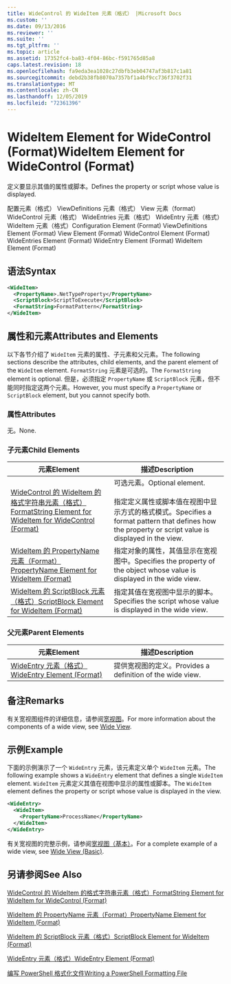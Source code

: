 ```yaml
---
title: WideControl 的 WideItem 元素（格式） |Microsoft Docs
ms.custom: ''
ms.date: 09/13/2016
ms.reviewer: ''
ms.suite: ''
ms.tgt_pltfrm: ''
ms.topic: article
ms.assetid: 17352fc4-ba83-4f04-86bc-f591765d85a8
caps.latest.revision: 18
ms.openlocfilehash: fa9eda3ea1028c27dbfb3eb04747af3b817c1a81
ms.sourcegitcommit: debd2b38fb8070a7357bf1a4bf9cc736f3702f31
ms.translationtype: MT
ms.contentlocale: zh-CN
ms.lasthandoff: 12/05/2019
ms.locfileid: "72361396"
---
```

# <a name="wideitem-element-for-widecontrol-format"></a><span data-ttu-id="6a8aa-102">WideItem Element for WideControl (Format)</span><span class="sxs-lookup"><span data-stu-id="6a8aa-102">WideItem Element for WideControl (Format)</span></span>

<span data-ttu-id="6a8aa-103">定义要显示其值的属性或脚本。</span><span class="sxs-lookup"><span data-stu-id="6a8aa-103">Defines the property or script whose value is displayed.</span></span>

<span data-ttu-id="6a8aa-104">配置元素（格式） ViewDefinitions 元素（格式） View 元素（format） WideControl 元素（格式） WideEntries 元素（格式） WideEntry 元素（格式） WideItem 元素（格式）</span><span class="sxs-lookup"><span data-stu-id="6a8aa-104">Configuration Element (Format) ViewDefinitions Element (Format) View Element (Format) WideControl Element (Format) WideEntries Element (Format) WideEntry Element (Format) WideItem Element (Format)</span></span>

## <a name="syntax"></a><span data-ttu-id="6a8aa-105">语法</span><span class="sxs-lookup"><span data-stu-id="6a8aa-105">Syntax</span></span>

```xml
<WideItem>
  <PropertyName>.NetTypeProperty</PropertyName>
  <ScriptBlock>ScriptToExecute</ScriptBlock>
  <FormatString>FormatPattern</FormatString>
</WideItem>
```

## <a name="attributes-and-elements"></a><span data-ttu-id="6a8aa-106">属性和元素</span><span class="sxs-lookup"><span data-stu-id="6a8aa-106">Attributes and Elements</span></span>

<span data-ttu-id="6a8aa-107">以下各节介绍了 `WideItem` 元素的属性、子元素和父元素。</span><span class="sxs-lookup"><span data-stu-id="6a8aa-107">The following sections describe the attributes, child elements, and the parent element of the `WideItem` element.</span></span> <span data-ttu-id="6a8aa-108">`FormatString` 元素是可选的。</span><span class="sxs-lookup"><span data-stu-id="6a8aa-108">The `FormatString` element is optional.</span></span> <span data-ttu-id="6a8aa-109">但是，必须指定 `PropertyName` 或 `ScriptBlock` 元素，但不能同时指定这两个元素。</span><span class="sxs-lookup"><span data-stu-id="6a8aa-109">However, you must specify a `PropertyName` or `ScriptBlock` element, but you cannot specify both.</span></span>

### <a name="attributes"></a><span data-ttu-id="6a8aa-110">属性</span><span class="sxs-lookup"><span data-stu-id="6a8aa-110">Attributes</span></span>

<span data-ttu-id="6a8aa-111">无。</span><span class="sxs-lookup"><span data-stu-id="6a8aa-111">None.</span></span>

### <a name="child-elements"></a><span data-ttu-id="6a8aa-112">子元素</span><span class="sxs-lookup"><span data-stu-id="6a8aa-112">Child Elements</span></span>

|<span data-ttu-id="6a8aa-113">元素</span><span class="sxs-lookup"><span data-stu-id="6a8aa-113">Element</span></span>|<span data-ttu-id="6a8aa-114">描述</span><span class="sxs-lookup"><span data-stu-id="6a8aa-114">Description</span></span>|
|-------------|-----------------|
|[<span data-ttu-id="6a8aa-115">WideControl 的 WideItem 的格式字符串元素（格式）</span><span class="sxs-lookup"><span data-stu-id="6a8aa-115">FormatString Element for WideItem for WideControl (Format)</span></span>](./formatstring-element-for-wideitem-for-widecontrol-format.md)|<span data-ttu-id="6a8aa-116">可选元素。</span><span class="sxs-lookup"><span data-stu-id="6a8aa-116">Optional element.</span></span><br /><br /> <span data-ttu-id="6a8aa-117">指定定义属性或脚本值在视图中显示方式的格式模式。</span><span class="sxs-lookup"><span data-stu-id="6a8aa-117">Specifies a format pattern that defines how the property or script value is displayed in the view.</span></span>|
|[<span data-ttu-id="6a8aa-118">WideItem 的 PropertyName 元素（Format）</span><span class="sxs-lookup"><span data-stu-id="6a8aa-118">PropertyName Element for WideItem (Format)</span></span>](./propertyname-element-for-wideitem-for-widecontrol-format.md)|<span data-ttu-id="6a8aa-119">指定对象的属性，其值显示在宽视图中。</span><span class="sxs-lookup"><span data-stu-id="6a8aa-119">Specifies the property of the object whose value is displayed in the wide view.</span></span>|
|[<span data-ttu-id="6a8aa-120">WideItem 的 ScriptBlock 元素（格式）</span><span class="sxs-lookup"><span data-stu-id="6a8aa-120">ScriptBlock Element for WideItem (Format)</span></span>](./scriptblock-element-for-wideitem-for-widecontrol-format.md)|<span data-ttu-id="6a8aa-121">指定其值在宽视图中显示的脚本。</span><span class="sxs-lookup"><span data-stu-id="6a8aa-121">Specifies the script whose value is displayed in the wide view.</span></span>|

### <a name="parent-elements"></a><span data-ttu-id="6a8aa-122">父元素</span><span class="sxs-lookup"><span data-stu-id="6a8aa-122">Parent Elements</span></span>

|<span data-ttu-id="6a8aa-123">元素</span><span class="sxs-lookup"><span data-stu-id="6a8aa-123">Element</span></span>|<span data-ttu-id="6a8aa-124">描述</span><span class="sxs-lookup"><span data-stu-id="6a8aa-124">Description</span></span>|
|-------------|-----------------|
|[<span data-ttu-id="6a8aa-125">WideEntry 元素（格式）</span><span class="sxs-lookup"><span data-stu-id="6a8aa-125">WideEntry Element (Format)</span></span>](./wideentry-element-for-widecontrol-format.md)|<span data-ttu-id="6a8aa-126">提供宽视图的定义。</span><span class="sxs-lookup"><span data-stu-id="6a8aa-126">Provides a definition of the wide view.</span></span>|

## <a name="remarks"></a><span data-ttu-id="6a8aa-127">备注</span><span class="sxs-lookup"><span data-stu-id="6a8aa-127">Remarks</span></span>

<span data-ttu-id="6a8aa-128">有关宽视图组件的详细信息，请参阅[宽视图](./creating-a-wide-view.md)。</span><span class="sxs-lookup"><span data-stu-id="6a8aa-128">For more information about the components of a wide view, see [Wide View](./creating-a-wide-view.md).</span></span>

## <a name="example"></a><span data-ttu-id="6a8aa-129">示例</span><span class="sxs-lookup"><span data-stu-id="6a8aa-129">Example</span></span>

<span data-ttu-id="6a8aa-130">下面的示例演示了一个 `WideEntry` 元素，该元素定义单个 `WideItem` 元素。</span><span class="sxs-lookup"><span data-stu-id="6a8aa-130">The following example shows a `WideEntry` element that defines a single `WideItem` element.</span></span> <span data-ttu-id="6a8aa-131">`WideItem` 元素定义其值在视图中显示的属性或脚本。</span><span class="sxs-lookup"><span data-stu-id="6a8aa-131">The `WideItem` element defines the property or script whose value is displayed in the view.</span></span>

```xml
<WideEntry>
  <WideItem>
    <PropertyName>ProcessName</PropertyName>
  </WideItem>
</WideEntry>
```

<span data-ttu-id="6a8aa-132">有关宽视图的完整示例，请参阅[宽视图（基本）](./wide-view-basic.md)。</span><span class="sxs-lookup"><span data-stu-id="6a8aa-132">For a complete example of a wide view, see [Wide View (Basic)](./wide-view-basic.md).</span></span>

## <a name="see-also"></a><span data-ttu-id="6a8aa-133">另请参阅</span><span class="sxs-lookup"><span data-stu-id="6a8aa-133">See Also</span></span>

[<span data-ttu-id="6a8aa-134">WideControl 的 WideItem 的格式字符串元素（格式）</span><span class="sxs-lookup"><span data-stu-id="6a8aa-134">FormatString Element for WideItem for WideControl (Format)</span></span>](./formatstring-element-for-wideitem-for-widecontrol-format.md)

[<span data-ttu-id="6a8aa-135">WideItem 的 PropertyName 元素（Format）</span><span class="sxs-lookup"><span data-stu-id="6a8aa-135">PropertyName Element for WideItem (Format)</span></span>](./propertyname-element-for-wideitem-for-widecontrol-format.md)

[<span data-ttu-id="6a8aa-136">WideItem 的 ScriptBlock 元素（格式）</span><span class="sxs-lookup"><span data-stu-id="6a8aa-136">ScriptBlock Element for WideItem (Format)</span></span>](./scriptblock-element-for-wideitem-for-widecontrol-format.md)

[<span data-ttu-id="6a8aa-137">WideEntry 元素（格式）</span><span class="sxs-lookup"><span data-stu-id="6a8aa-137">WideEntry Element (Format)</span></span>](./wideentry-element-for-widecontrol-format.md)

[<span data-ttu-id="6a8aa-138">编写 PowerShell 格式化文件</span><span class="sxs-lookup"><span data-stu-id="6a8aa-138">Writing a PowerShell Formatting File</span></span>](./writing-a-powershell-formatting-file.md)
